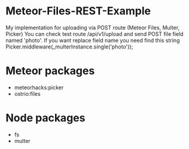 # Meteor-Files-REST-Example
My implementation for uploading via POST route (Meteor Files, Multer, Picker)
You can check test route /api/v1/upload and send POST file field named 'photo'.
If you want replace field name you need find this string Picker.middleware(_multerInstance.single('photo'));

# Meteor packages
* meteorhacks:picker
* ostrio:files

# Node packages
* fs
* multer 
